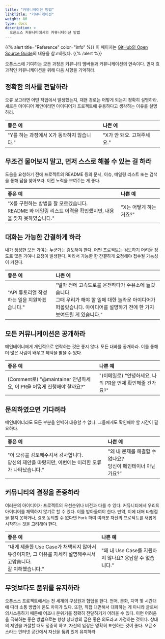 ```yaml
---
title: "커뮤니케이션 방법"
linkTitle: "커뮤니케이션"
weight: 80
type: docs
description: >
  오픈소스 커뮤니티에서의 커뮤니테이션 방법 
---
```


{{% alert title="Reference" color="info" %}}
이 페이지는 [GitHub의 Open Source Guide](https://opensource.guide/)의 내용을 참고하였다. 
{{% /alert %}}

오픈소스에 기여하는 모든 과정은 커뮤니티 멤버들과 커뮤니케이션의 연속이다. 먼저 효과적인 커뮤니케이션을 위해 다음 사항을 기억하라.

## 정확한 의사를 전달하라
오류 보고라면 어떤 작업에서 발생했는지, 재현 경로는 어떻게 되는지 정확히 설명하라. 새로운 아이디어 제안이라면 아이디어가 프로젝트에 유용하다고 생각하는 이유를 설명하라.

| 좋은 예 | 나쁜 예  |
|:-------------| :-----|
| "Y를 하는 과정에서 X가 동작하지 않습니다." | "X가 안 돼요. 고쳐주세요." |

## 무조건 물어보지 말고, 먼저 스스로 해볼 수 있는 걸 하라
도움을 요청하기 전에 프로젝트의 README 등의 문서, 이슈, 메일링 리스트 또는 검색을 통해 답을 찾아보라. 이런 노력을 보여주는 게 좋다.


| 좋은 예 | 나쁜 예  |
|:-------------| :-----|
| "X를 구현하는 방법을 잘 모르겠습니다. </br>README 와 메일링 리스트 이력을 확인했지만, 내용을 찾지 못하였습니다." | "X는 어떻게 하는 거죠?"|

## 대화는 가능한 간결하게 하라
내가 생성한 모든 기여는 누군가는 검토해야 한다. 어떤 프로젝트는 검토하기 어려울 정도로 많은 기여나 요청이 발생한다. 따라서 가능한 한 간결하게 요청해야 접수될 가능성이 커진다.

| 좋은 예 | 나쁜 예  |
|:-------------| :-----|
| "API 튜토리얼 작성하는 일을 지원하겠습니다." | "얼마 전에 고속도로를 운전하다가 주유소에 들렀습니다. </br>그때 우리가 해야 할 일에 대한 놀라운 아이디어가 떠올랐습니다. 아이디어를 설명하기 전에 한 가지 보여드릴 게 있습니다."|

## 모든 커뮤니케이션은 공개하라
메인테이너에게 개인적으로 연락하는 것은 좋지 않다. 모든 대화를 공개하라. 이를 통해 더 많은 사람이 배우고 혜택을 받을 수 있다.

| 좋은 예 | 나쁜 예  |
|:-------------| :-----|
| (Comment로) "@maintainer 안녕하세요, 이 PR을 어떻게 진행해야 할까요?" | "(이메일로) “안녕하세요, 나의 PR을 언제 확인해줄 건가요?" |

## 문의하였으면 기다려라
메인테이너라도 모든 부분을 완벽히 대응할 수 없다. 그들에게도 확인해야 할 시간이 필요하다.


| 좋은 예 | 나쁜 예  |
|:-------------| :-----|
| "이 오류를 검토해주셔서 감사합니다. </br>당신의 제안을 따랐지만, 이번에는 이러한 오류가 나타났습니다." | "왜 내 문제를 해결할 수 없나요? </br>당신이 메인테이너 아닌가요?” |

## 커뮤니티의 결정을 존중하라
여러분의 아이디어가 프로젝트의 우선순위나 비전과 다를 수 있다. 커뮤니티에서 우리의 아이디어를 채택하지 않기로 할 수 있다. 이를 받아들여야 한다. 만약, 이에 대해 타협점을 찾지 못하거나, 결코 동의할 수 없다면 Fork 하여 여러분 자신의 프로젝트를 새롭게 시작하는 것을 고려해야 한다.


| 좋은 예 | 나쁜 예  |
|:-------------| :-----|
| "내게 제출한 Use Case가 채택되지 않아서 유감이지만, 그 이유를 자세히 설명해주셔서 고맙습니다. </br>잘 이해했습니다." | "왜 내 Use Case를 지원하지 않나요? 용납할 수 없습니다." |

## 무엇보다도 품위를 유지하라
오픈소스 프로젝트에서는 전 세계의 구성원과 협업을 한다. 언어, 문화, 지역 및 시간대에 따라 소통 방법에 온도 차이가 있다. 또한, 직접 대면해서 대화하는 게 아니라 글로써 의사소통하기 때문에 어조나 분위기를 정확히 전달하기가 어려울 수 있다. 이런 어려움을 극복하는 좋은 방법으로는 항상 상대방의 글은 좋은 의도라고 가정하는 것이다. 상대의 제안을 거절할 때도 정중히 하고, 자신의 입장은 명확히 표현하는 것이 좋다. 오픈소스라는 인터넷 공간에서 자신을 품위 있게 유지하라.
